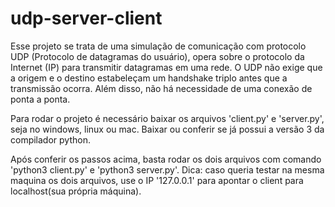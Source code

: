 # udp-server-client
 
Esse projeto se trata de uma simulação de comunicação com protocolo UDP (Protocolo de datagramas do usuário), opera sobre o protocolo da Internet (IP) para transmitir datagramas em uma rede. O UDP não exige que a origem e o destino estabeleçam um handshake triplo antes que a transmissão ocorra. Além disso, não há necessidade de uma conexão de ponta a ponta.

Para rodar o projeto é necessário baixar os arquivos 'client.py' e 'server.py', seja no windows, linux ou mac. Baixar ou conferir se já possui a versão 3 da compilador python.

Após conferir os passos acima, basta rodar os dois arquivos com comando 'python3 client.py' e 'python3 server.py'. Dica: caso queria testar na mesma maquina os dois arquivos, use o IP '127.0.0.1' para apontar o client para localhost(sua própria máquina).